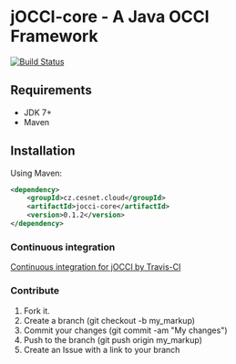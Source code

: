 jOCCI-core - A Java OCCI Framework
==================================

[![Build Status](https://secure.travis-ci.org/EGI-FCTF/jOCCI-core.png)](http://travis-ci.org/EGI-FCTF/jOCCI-core)

Requirements
------------
* JDK 7+
* Maven

Installation
------------
Using Maven:
```xml
<dependency>
    <groupId>cz.cesnet.cloud</groupId>
    <artifactId>jocci-core</artifactId>
    <version>0.1.2</version>
</dependency>
```
### Continuous integration

[Continuous integration for jOCCI by Travis-CI](http://travis-ci.org/EGI-FCTF/jOCCI-core/)

### Contribute

1. Fork it.
2. Create a branch (git checkout -b my_markup)
3. Commit your changes (git commit -am "My changes")
4. Push to the branch (git push origin my_markup)
5. Create an Issue with a link to your branch
